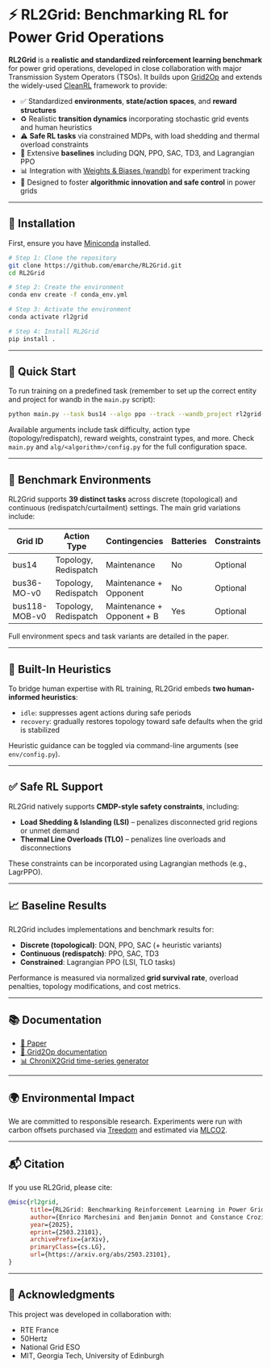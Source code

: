 # ⚡ RL2Grid: Benchmarking RL for Power Grid Operations

**RL2Grid** is a **realistic and standardized reinforcement learning benchmark** for power grid operations, developed in close collaboration with major Transmission System Operators (TSOs). It builds upon [Grid2Op](https://github.com/rte-france/Grid2Op) and extends the widely-used [CleanRL](https://github.com/vwxyzjn/cleanrl) framework to provide:

- ✅ Standardized **environments**, **state/action spaces**, and **reward structures**  
- ♻️ Realistic **transition dynamics** incorporating stochastic grid events and human heuristics  
- ⚠️ **Safe RL tasks** via constrained MDPs, with load shedding and thermal overload constraints  
- 🧪 Extensive **baselines** including DQN, PPO, SAC, TD3, and Lagrangian PPO  
- 📊 Integration with [Weights & Biases (wandb)](https://wandb.ai/home) for experiment tracking  
- 🧠 Designed to foster **algorithmic innovation and safe control** in power grids

---

## 🔧 Installation

First, ensure you have [Miniconda](https://docs.anaconda.com/free/miniconda/) installed.

```bash
# Step 1: Clone the repository
git clone https://github.com/emarche/RL2Grid.git
cd RL2Grid

# Step 2: Create the environment
conda env create -f conda_env.yml

# Step 3: Activate the environment
conda activate rl2grid

# Step 4: Install RL2Grid
pip install .
```

---

## 🚀 Quick Start

To run training on a predefined task (remember to set up the correct entity and project for wandb in the `main.py` script):

```bash
python main.py --task bus14 --algo ppo --track --wandb_project rl2grid-benchmarks
```

Available arguments include task difficulty, action type (topology/redispatch), reward weights, constraint types, and more. Check `main.py` and `alg/<algorithm>/config.py` for the full configuration space.

---

## 🧪 Benchmark Environments

RL2Grid supports **39 distinct tasks** across discrete (topological) and continuous (redispatch/curtailment) settings. The main grid variations include:

| Grid ID          | Action Type         | Contingencies            | Batteries | Constraints | Difficulty Levels |
|------------------|---------------------|---------------------------|-----------|-------------|-------------------|
| bus14            | Topology, Redispatch | Maintenance               | No        | Optional    | 0-1                 |
| bus36-MO-v0      | Topology, Redispatch | Maintenance + Opponent    | No        | Optional    | 0–4               |
| bus118-MOB-v0    | Topology, Redispatch | Maintenance + Opponent + B | Yes       | Optional    | 0–4               |

Full environment specs and task variants are detailed in the paper.

---

## 🧠 Built-In Heuristics

To bridge human expertise with RL training, RL2Grid embeds **two human-informed heuristics**:

- `idle`: suppresses agent actions during safe periods
- `recovery`: gradually restores topology toward safe defaults when the grid is stabilized

Heuristic guidance can be toggled via command-line arguments (see `env/config.py`).

---

## ✅ Safe RL Support

RL2Grid natively supports **CMDP-style safety constraints**, including:

- **Load Shedding & Islanding (LSI)** – penalizes disconnected grid regions or unmet demand
- **Thermal Line Overloads (TLO)** – penalizes line overloads and disconnections

These constraints can be incorporated using Lagrangian methods (e.g., LagrPPO).

---

## 📈 Baseline Results

RL2Grid includes implementations and benchmark results for:

- **Discrete (topological)**: DQN, PPO, SAC (+ heuristic variants)
- **Continuous (redispatch)**: PPO, SAC, TD3
- **Constrained**: Lagrangian PPO (LSI, TLO tasks)

Performance is measured via normalized **grid survival rate**, overload penalties, topology modifications, and cost metrics.

---

## 📚 Documentation

- [📄 Paper](https://scholar.google.com/citations?view_op=view_citation&hl=en&user=9V1_SGkAAAAJ&sortby=pubdate&citation_for_view=9V1_SGkAAAAJ:4DMP91E08xMC)  
- [🧠 Grid2Op documentation](https://grid2op.readthedocs.io/)  
- [📊 ChroniX2Grid time-series generator](https://github.com/BDonnot/ChroniX2Grid)  

---

## 🌍 Environmental Impact

We are committed to responsible research. Experiments were run with carbon offsets purchased via [Treedom](https://www.treedom.net) and estimated via [MLCO2](https://mlco2.github.io/impact).

---

## 📬 Citation

If you use RL2Grid, please cite:

```bibtex
@misc{rl2grid,
      title={RL2Grid: Benchmarking Reinforcement Learning in Power Grid Operations}, 
      author={Enrico Marchesini and Benjamin Donnot and Constance Crozier and Ian Dytham and Christian Merz and Lars Schewe and Nico Westerbeck and Cathy Wu and Antoine Marot and Priya L. Donti},
      year={2025},
      eprint={2503.23101},
      archivePrefix={arXiv},
      primaryClass={cs.LG},
      url={https://arxiv.org/abs/2503.23101}, 
}
```

---

## 🤝 Acknowledgments

This project was developed in collaboration with:

- RTE France  
- 50Hertz  
- National Grid ESO  
- MIT, Georgia Tech, University of Edinburgh  
